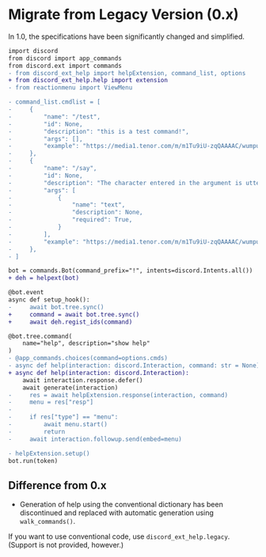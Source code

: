 # Migrate from Legacy Version (0.x)
In 1.0, the specifications have been significantly changed and simplified.
```diff
import discord
from discord import app_commands
from discord.ext import commands
- from discord_ext_help import helpExtension, command_list, options
+ from discord_ext_help.help import extension
- from reactionmenu import ViewMenu

- command_list.cmdlist = [
-     {
-         "name": "/test",
-         "id": None,
-         "description": "this is a test command!",
-         "args": [],
-         "example": "https://media1.tenor.com/m/m1Tu9iU-zqQAAAAC/wumpus-discord.gif",
-     },
-     {
-         "name": "/say",
-         "id": None,
-         "description": "The character entered in the argument is uttered!",
-         "args": [
-             {
-                 "name": "text",
-                 "description": None,
-                 "required": True,
-             }
-         ],
-         "example": "https://media1.tenor.com/m/m1Tu9iU-zqQAAAAC/wumpus-discord.gif",
-     },
- ]

bot = commands.Bot(command_prefix="!", intents=discord.Intents.all())
+ deh = helpext(bot)

@bot.event
async def setup_hook():
-     await bot.tree.sync()
+     command = await bot.tree.sync()
+     await deh.regist_ids(command)

@bot.tree.command(
    name="help", description="show help"
)
- @app_commands.choices(command=options.cmds)
- async def help(interaction: discord.Interaction, command: str = None):
+ async def help(interaction: discord.Interaction):
    await interaction.response.defer()
    await generate(interaction)
-     res = await helpExtension.response(interaction, command)
-     menu = res["resp"]
- 
-     if res["type"] == "menu":
-         await menu.start()
-         return
-     await interaction.followup.send(embed=menu)

- helpExtension.setup()
bot.run(token)
```
## Difference from 0.x
* Generation of help using the conventional dictionary has been discontinued and replaced with automatic generation using `walk_commands()`.

If you want to use conventional code, use `discord_ext_help.legacy`. (Support is not provided, however.)